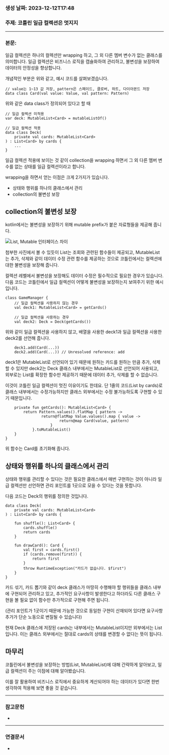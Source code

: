 ### 생성 날짜: 2023-12-12T17:48
### 주제: 코틀린 일급 컬렉션은 멋지지
---
### 본문:
일급 컬렉션은 하나의 컬렉션만 wrapping 하고, 그 외 다른 멤버 변수가 없는 클래스를 의미합니다. 일급 컬렉션은 비즈니스 로직을 캡슐화하여 관리하고, 불변성을 보장하여 데이터의 안정성을 향상합니다.

개념적인 부분은 위와 같고, 예시 코드를 살펴보겠습니다.

```
// value는 1~13 값 저장, pattern은 스페이드, 클로버, 하트, 다이아몬드 저장
data class Card(val value: Value, val pattern: Pattern)
```

위와 같은 data class가 정의되어 있다고 할 때

```
// 일급 컬렉션 미적용
var deck: MutableList<Card> = mutableListOf()

// 일급 컬렉션 적용
data class Deck(
    private val cards: MutableList<Card>
) : List<Card> by cards {
    ...
}
```

일급 컬렉션 적용에 보이는 것 같이 collection을 wrapping 하면서 그 외 다른 멤버 변수를 없는 상태를 일급 컬렉션이라고 합니다.

wrapping을 하면서 얻는 이점은 크게 2가지가 있습니다.

-   상태와 행위를 하나의 클래스에서 관리
-   collection의 불변성 보장

## collection의 불변성 보장

kotlin에서는 불변성을 보장하기 위해 mutable prefix가 붙은 자료형들을 제공해 줍니다.

![List, Mutable 인터페이스 차이](https://blog.kakaocdn.net/dn/byFsZA/btsB3chTNUr/Gk51Xv5KPxkxh7rwkGQVU0/img.png)

첨부한 사진에서 볼 수 있듯이 List는 조회와 관련된 함수들이 제공되고, MutableList는 추가, 삭제와 같이 데이터 수정 관련 함수를 제공하는 것으로 코틀린에서는 컬렉션에 대한 불변성을 보장해 줍니다.

컬렉션 레벨에서 불변성을 보장해도 데이터 수정은 필수적으로 필요한 경우가 있습니다. 다음 코드는 코틀린에서 일급 컬렉션이 어떻게 불변성을 보장하는지 보여주기 위한 예시입니다.

```
class GameManager {
    // 일급 컬렉션을 사용하지 않는 경우
    val deck1: MutableList<Card> = getCards()

    // 일급 컬렉션을 사용하는 경우
    val deck2: Deck = Deck(getCards())
```

위와 같이 일급 컬렉션을 사용하지 않고, 배열을 사용한 deck1과 일급 컬렉션을 사용한 deck2를 선언해 줍니다.

```
    deck1.add(Card(...))
    deck2.add(Card(...)) // Unresolved reference: add
```

deck1은 MutableList로 선언되어 있기 때문에 원하는 카드를 원하는 만큼 추가, 삭제할 수 있지만 deck2는 Deck 클래스 내부에서는 MutableList로 선언되어 사용되고, 외부로는 List를 확장한 함수만 제공하기 때문에 데이터 추가, 삭제를 할 수 없습니다.

이것이 코틀린 일급 컬렉션이 멋진 이유이기도 한데요. 단 1줄의 코드(List<Card> by cards)로 클래스 내부에서는 수정가능하지만 클래스 외부에서는 수정 불가능하도록 구현할 수 있기 때문입니다.

```
    private fun getCards(): MutableList<Card> {
        return Pattern.values().flatMap { pattern ->
                return@flatMap Value.values().map { value ->
                        return@map Card(value, pattern)
                    }
            }.toMutableList()
    }
}
```

위 함수는 Card를 초기화해 줍니다.

## 상태와 행위를 하나의 클래스에서 관리

상태와 행위를 관리할 수 있다는 것은 필요한 클래스에서 매번 구현하는 것이 아니라 일급 컬렉션만 선언하면 관리 포인트를 1곳으로 모을 수 있다는 것을 뜻합니다.

다음 코드는 Deck의 행위를 정의한 것입니다.

```
data class Deck(
    private val cards: MutableList<Card>
) : List<Card> by cards {

    fun shuffle(): List<Card> {
        cards.shuffle()
        return cards
    }

    fun drawCard(): Card {
        val first = cards.first()
        if (cards.remove(first)) {
            return first
        }
        throw RuntimeException("카드가 없습니다. $first")
    }
}
```

카드 섞기, 카드 뽑기와 같이 deck 클래스가 마땅히 수행해야 할 행위들을 클래스 내부에 구현되어 관리하고 있고, 추가적인 요구사항이 발생한다고 하더라도 다른 클래스 구현을 볼 필요 없이 함수만 추가적으로 구현해 주면 됩니다.

(관리 포인트가 1곳이기 때문에 가능한 것으로 동일한 구현이 산재되어 있다면 요구사항 추가가 단순 노동으로 변질될 수 있습니다)

현재 Deck 클래스에 저장된 cards는 내부에서는 MutableList이지만 외부에서는 List입니다. 이는 클래스 외부에서는 절대로 cards의 상태를 변경할 수 없다는 뜻이 됩니다.

## 마무리

코틀린에서 불변성을 보장하는 방법(List, MutableList)에 대해 간략하게 알아보고, 일급 컬렉션이 주는 이점에 대해 알아봤습니다.

이를 잘 활용하여 비즈니스 로직에서 중요하게 계산되어야 하는 데이터가 있다면 한번 생각하여 적용해 보면 좋을 것 같습니다.

---
### 참고문헌
- 
---
### 연결문서
- 

